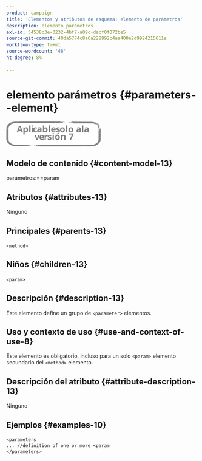 ```yaml
---
product: campaign
title: 'Elementos y atributos de esquema: elemento de parámetros'
description: elemento parámetros
exl-id: 54538c3e-3232-4bf7-a09c-dacf0f072be5
source-git-commit: 40da5774c8a6a228992c4aa400e2d9924215611e
workflow-type: tm+mt
source-wordcount: '48'
ht-degree: 8%

---
```


# elemento parámetros {#parameters--element}

![](../../../assets/v7-only.svg)

## Modelo de contenido {#content-model-13}

parámetros:==param

## Atributos {#attributes-13}

Ninguno

## Principales {#parents-13}

`<method>`

## Niños {#children-13}

`<param>`

## Descripción {#description-13}

Este elemento define un grupo de `<parameter>`  elementos.

## Uso y contexto de uso {#use-and-context-of-use-8}

Este elemento es obligatorio, incluso para un solo `<param>` elemento secundario del `<method>`  elemento.

## Descripción del atributo {#attribute-description-13}

Ninguno

## Ejemplos {#examples-10}

```
<parameters
... //definition of one or more <param
</parameters>
```
